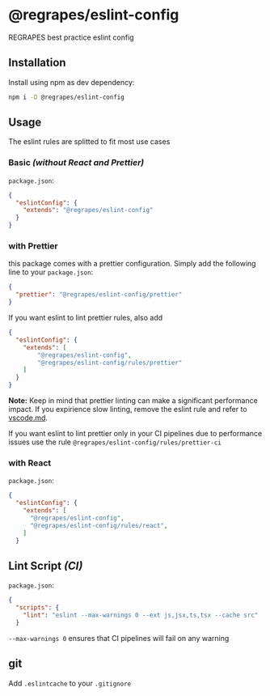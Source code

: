 # @regrapes/eslint-config
REGRAPES best practice eslint config

## Installation
Install using npm as dev dependency:
```bash
npm i -D @regrapes/eslint-config
```

## Usage
The eslint rules are splitted to fit most use cases

### Basic *(without React and Prettier)*
`package.json`:
```json
{
  "eslintConfig": {
    "extends": "@regrapes/eslint-config"
  }
}
```

### with Prettier
this package comes with a prettier configuration. Simply add the following line to your `package.json`:
```json
{
  "prettier": "@regrapes/eslint-config/prettier"
}
```

If you want eslint to lint prettier rules, also add
```json
{
  "eslintConfig": {
    "extends": [
        "@regrapes/eslint-config",
        "@regrapes/eslint-config/rules/prettier"
    ]
  }
}
```

**Note:** 
Keep in mind that prettier linting can make a significant performance impact.
If you expirience slow linting, remove the eslint rule and refer to [vscode.md](./docs/vscode.md).

If you want eslint to lint prettier only in your CI pipelines due to performance issues use the rule
`@regrapes/eslint-config/rules/prettier-ci`

### with React
`package.json`:
```json
{
  "eslintConfig": {
    "extends": [
      "@regrapes/eslint-config",
      "@regrapes/eslint-config/rules/react",
    ]
  }
```

## Lint Script *(CI)*
`package.json`:
```json
{
  "scripts": {
    "lint": "eslint --max-warnings 0 --ext js,jsx,ts,tsx --cache src"
  }
```

`--max-warnings 0` ensures that CI pipelines will fail on any warning

## git
Add `.eslintcache` to your `.gitignore`
